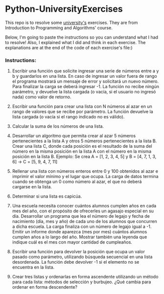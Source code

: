 # Python-UniversityExercises

This repo is to resolve some <a href="https://www.uade.edu.ar">university's</a> exercises. They are from Introduction to Programming and Algorithms' course. 

Below, I'm going to paste the instructions so you can understand what I had to resolve!
Also, I explained what I did and think in each exercise. The explanations are at the end of the code of each exercise's file:)
### Instructions: 

1) Escribir una función que solicite ingresar una serie de números entre a y b y guardarlos en una lista. En caso de ingresar un valor fuera de rango el programa mostrará un mensaje de error y solicitará un nuevo número. Para finalizar la carga se deberá ingresar -1. La función no recibe ningún parámetro, y devuelve la lista cargada (o vacía, si el usuario no ingresó nada) como valor de retorno.

2) Escribir una función para crear una lista con N números al azar en un rango de valores que se recibe por parámetro. La función devuelve la lista cargada (o vacía si el rango indicado no es válido).

3) Calcular la suma de los números de una lista.

4) Desarrollar un algoritmo que permita crear al azar 5 números pertenecientes a la lista A y otros 5 números pertenecientes a la lista B. Crear una lista C, donde cada posición es el resultado de la suma del número en la misma posición en la lista A con el número en la misma posición en la lista B. Ejemplo: Se crea A = [1, 2, 3, 4, 5] y B = [4, 7, 1, 3, 6] → C = [5, 9, 4, 7, 11]

5) Rellenar una lista con números enteros entre 0 y 100 obtenidos al azar e imprimir el valor mínimo y el lugar que ocupa. La carga de datos termina cuando se obtenga un 0 como número al azar, el que no deberá cargarse en la lista.

6) Determinar si una lista es capicúa.

7) Una escuela necesita conocer cuántos alumnos cumplen años en cada mes del año, con el propósito de ofrecerles un agasajo especial en su día. Desarrollar un programa que lea el número de legajo y fecha de nacimiento (día, mes y año) de cada uno de los alumnos que concurren a dicha escuela. La carga finaliza con un número de legajo igual a -1. Emitir un informe donde aparezca (mes por mes) cuántos alumnos cumplen años a lo largo del año. Mostrar también una leyenda que indique cuál es el mes con mayor cantidad de cumpleaños.

8) Escribir una función para devolver la posición que ocupa un valor pasado como parámetro, utilizando búsqueda secuencial en una lista desordenada. La función debe devolver -1 si el elemento no se encuentra en la lista.

9) Crear tres listas y ordenarlas en forma ascendente utilizando un método para cada lista: métodos de selección y burbujeo. ¿Qué cambia para ordenar en forma descendente?
